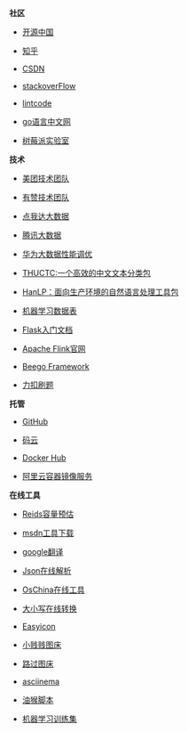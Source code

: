**社区**

- [开源中国](https://www.oschina.net/)

- [知乎](https://www.zhihu.com/signin?next=%2F)

- [CSDN](https://www.csdn.net/)

- [stackoverFlow](https://stackoverflow.com/)

- [lintcode](https://www.lintcode.com/)

- [go语言中文网](https://studygolang.com/)

- [树莓派实验室](http://shumeipai.nxez.com/)

**技术**

- [美团技术团队](https://tech.meituan.com/)

- [有赞技术团队](https://tech.youzan.com/)

- [点我达大数据](http://tech.dianwoda.com/)

- [腾讯大数据](https://data.qq.com/blog)

- [华为大数据性能调优](http://support.huawei.com/enterprise/docinforeader!loadDocument1.action?contentId=DOC1000161389&partNo=10142)

- [THUCTC:一个高效的中文文本分类包](http://thuctc.thunlp.org/)

- [HanLP：面向生产环境的自然语言处理工具包](http://www.hanlp.com/)

- [机器学习数据表](https://developers.google.cn/machine-learning/glossary/?hl=zh-CN#multi-class)

- [Flask入门文档](http://docs.jinkan.org/docs/flask/quickstart.html)

- [Apache Flink官网](https://flink.apache.org/zh/)

- [Beego Framework](https://beego.me/docs/intro/)

- [力扣刷题](https://leetcode-cn.com/)

**托管**

- [GitHub](https://github.com/)

- [码云](https://gitee.com/)

- [Docker Hub](https://hub.docker.com/)

- [阿里云容器镜像服务](https://cr.console.aliyun.com/cn-hangzhou/instances/repositories?accounttraceid=b9a2b198-6bde-47f1-bb9e-4eadaaf76a11)

**在线工具**

- [Reids容量预估](http://www.redis.cn/redis_memory/)

- [msdn工具下载](https://msdn.itellyou.cn/)

- [google翻译](https://translate.google.cn/)

- [Json在线解析](https://www.json.cn/)

- [OsChina在线工具](http://tool.oschina.net/)

- [大小写在线转换](https://www.iamwawa.cn/daxiaoxie.html)

- [Easyicon](https://www.easyicon.net/)

- [小贱贱图床](https://pic.xiaojianjian.net/)

- [路过图床](https://imgchr.com/)

- [asciinema](https://asciinema.org/)

- [油猴脚本](https://greasyfork.org/zh-CN/scripts)

- [机器学习训练集](https://www.cnblogs.com/qianchaomoon/p/12324905.html)
